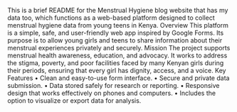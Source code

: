 This is a brief README for the Menstrual Hygiene blog website that has my data too, which functions as a web-based platform designed to collect menstrual hygiene data from young teens in Kenya.
Overview
This platform is a simple, safe, and user-friendly web app inspired by Google Forms. Its purpose is to allow young girls and teens to share information about their menstrual experiences privately and securely.
Mission
The project supports menstrual health awareness, education, and advocacy. It works to address the stigma, poverty, and poor facilities faced by many Kenyan girls during their periods, ensuring that every girl has dignity, access, and a voice.
Key Features
• Clean and easy-to-use form interface.
• Secure and private data submission.
• Data stored safely for research or reporting.
• Responsive design that works effectively on phones and computers.
• Includes the option to visualize or export data for analysis.

